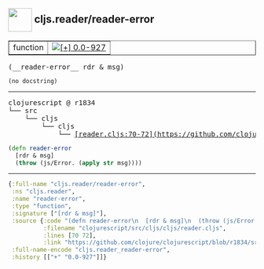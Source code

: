## <img width="48px" valign="middle" src="http://i.imgur.com/Hi20huC.png"> cljs.reader/reader-error

 <table border="1">
<tr>
<td>function</td>
<td><a href="https://github.com/cljsinfo/api-refs/tree/0.0-927"><img valign="middle" alt="[+] 0.0-927" src="https://img.shields.io/badge/+-0.0--927-lightgrey.svg"></a> </td>
</tr>
</table>

 <samp>
(__reader-error__ rdr & msg)<br>
</samp>

```
(no docstring)
```

---

 <pre>
clojurescript @ r1834
└── src
    └── cljs
        └── cljs
            └── <ins>[reader.cljs:70-72](https://github.com/clojure/clojurescript/blob/r1834/src/cljs/cljs/reader.cljs#L70-L72)</ins>
</pre>

```clj
(defn reader-error
  [rdr & msg]
  (throw (js/Error. (apply str msg))))
```


---

```clj
{:full-name "cljs.reader/reader-error",
 :ns "cljs.reader",
 :name "reader-error",
 :type "function",
 :signature ["[rdr & msg]"],
 :source {:code "(defn reader-error\n  [rdr & msg]\n  (throw (js/Error. (apply str msg))))",
          :filename "clojurescript/src/cljs/cljs/reader.cljs",
          :lines [70 72],
          :link "https://github.com/clojure/clojurescript/blob/r1834/src/cljs/cljs/reader.cljs#L70-L72"},
 :full-name-encode "cljs.reader_reader-error",
 :history [["+" "0.0-927"]]}

```
